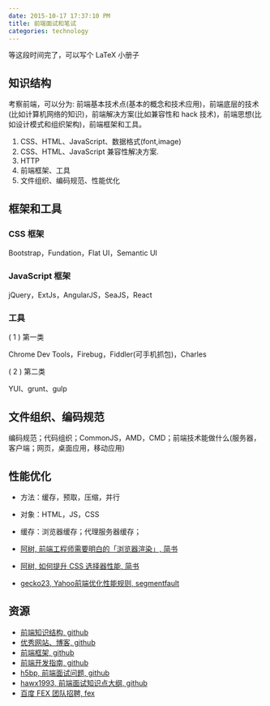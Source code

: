 ```yaml
---
date: 2015-10-17 17:37:10 PM
title: 前端面试和笔试
categories: technology
---
```


等这段时间完了，可以写个 LaTeX 小册子

## 知识结构

考察前端，可以分为: 前端基本技术点(基本的概念和技术应用)，前端底层的技术(比如计算机网络的知识)，前端解决方案(比如兼容性和 hack 技术)，前端思想(比如设计模式和组织架构)，前端框架和工具。

1. CSS、HTML、JavaScript、数据格式(font,image) 
2. CSS、HTML、JavaScript 兼容性解决方案.
3. HTTP
4. 前端框架、工具
5. 文件组织、编码规范、性能优化

## 框架和工具

### CSS 框架

Bootstrap，Fundation，Flat UI，Semantic UI

### JavaScript 框架

jQuery，ExtJs，AngularJS，SeaJS，React

### 工具

( 1 ) 第一类

Chrome Dev Tools，Firebug，Fiddler(可手机抓包)，Charles

( 2 ) 第二类

YUI、grunt、gulp

## 文件组织、编码规范

编码规范；代码组织；CommonJS，AMD，CMD；前端技术能做什么(服务器，客户端；网页，桌面应用，移动应用)

## 性能优化

- 方法：缓存，预取，压缩，并行
- 对象：HTML，JS，CSS

- 缓存：浏览器缓存；代理服务器缓存；

- [阿树, 前端工程师需要明白的「浏览器渲染」, 简书](http://www.jianshu.com/p/e305ace24ddf#)
- [阿树, 如何提升 CSS 选择器性能, 简书](http://www.jianshu.com/p/268c7f3dd7a6)
- [gecko23, Yahoo前端优化性能规则, segmentfault](http://segmentfault.com/a/1190000000735395)

## 资源

- [前端知识结构, github](https://github.com/JacksonTian/fks)
- [优秀网站、博客, github](https://github.com/foru17/front-end-collect)
- [前端框架, github](https://github.com/usablica/front-end-frameworks)
- [前端开发指南, github](https://github.com/w3crange/Front-End-Develop-Guide)
- [h5bp, 前端面试问题, github](https://github.com/h5bp/Front-end-Developer-Interview-Questions)
- [hawx1993, 前端面试知识点大纲, github](https://github.com/hawx1993/Front-end-Interview-questions)
- [百度 FEX 团队招聘, fex](http://fex.baidu.com/we-need-you/)